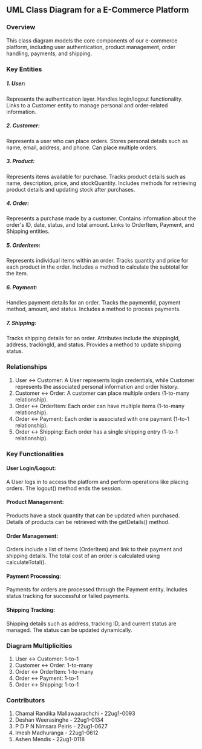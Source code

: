 ## UML Class Diagram for a E-Commerce Platform

### Overview

This class diagram models the core components of our e-commerce platform, including user authentication, product management, order handling, payments, and shipping.

### Key Entities

##### 1. User:

Represents the authentication layer.
Handles login/logout functionality.
Links to a Customer entity to manage personal and order-related information.

##### 2. Customer:

Represents a user who can place orders.
Stores personal details such as name, email, address, and phone.
Can place multiple orders.

##### 3. Product:

Represents items available for purchase.
Tracks product details such as name, description, price, and stockQuantity.
Includes methods for retrieving product details and updating stock after purchases.

##### 4. Order:

Represents a purchase made by a customer.
Contains information about the order's ID, date, status, and total amount.
Links to OrderItem, Payment, and Shipping entities.

##### 5. OrderItem:

Represents individual items within an order.
Tracks quantity and price for each product in the order.
Includes a method to calculate the subtotal for the item.

##### 6. Payment:

Handles payment details for an order.
Tracks the paymentId, payment method, amount, and status.
Includes a method to process payments.

##### 7. Shipping:

Tracks shipping details for an order.
Attributes include the shippingId, address, trackingId, and status.
Provides a method to update shipping status.

### Relationships

1. User ↔ Customer: A User represents login credentials, while Customer represents the associated personal information and order history.
2. Customer ↔ Order: A customer can place multiple orders (1-to-many relationship).
3. Order ↔ OrderItem: Each order can have multiple items (1-to-many relationship).
4. Order ↔ Payment: Each order is associated with one payment (1-to-1 relationship).
5. Order ↔ Shipping: Each order has a single shipping entry (1-to-1 relationship).

### Key Functionalities

#### User Login/Logout:

A User logs in to access the platform and perform operations like placing orders.
The logout() method ends the session.

#### Product Management:

Products have a stock quantity that can be updated when purchased.
Details of products can be retrieved with the getDetails() method.

#### Order Management:

Orders include a list of items (OrderItem) and link to their payment and shipping details.
The total cost of an order is calculated using calculateTotal().

#### Payment Processing:

Payments for orders are processed through the Payment entity.
Includes status tracking for successful or failed payments.

#### Shipping Tracking:

Shipping details such as address, tracking ID, and current status are managed.
The status can be updated dynamically.

### Diagram Multiplicities

1. User ↔ Customer: 1-to-1
2. Customer ↔ Order: 1-to-many
3. Order ↔ OrderItem: 1-to-many
4. Order ↔ Payment: 1-to-1
5. Order ↔ Shipping: 1-to-1

### Contributors

1. Chamal Randika Mallawaarachchi - 22ug1-0093
2. Deshan Weerasinghe             - 22ug1-0134
3. P D P N Nimsara Peiris         - 22ug1-0627
4. Imesh Madhuranga               - 22ug1-0612
5. Ashen Mendis                   - 22ug1-0118
